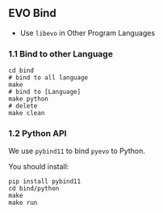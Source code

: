 
## EVO Bind

- Use `libevo` in Other Program Languages


### 1.1 Bind to other Language

```shell
cd bind
# bind to all language
make
# bind to [Language]
make python
# delete
make clean
```


### 1.2 Python API

We use `pybind11` to bind `pyevo` to Python.

You should install:
```shell
pip install pybind11
cd bind/python
make
make run
```